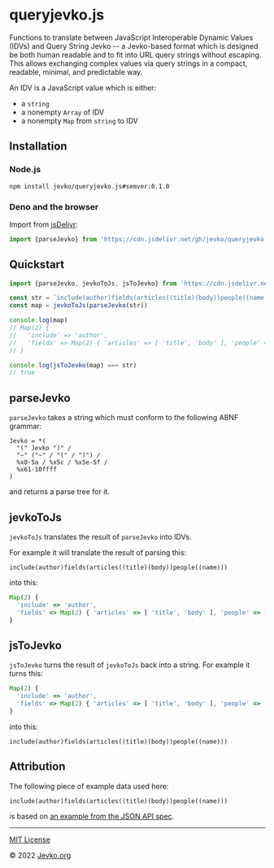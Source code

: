 # queryjevko.js

Functions to translate between JavaScript Interoperable Dynamic Values (IDVs) and Query String Jevko -- a Jevko-based format which is designed be both human readable and to fit into URL query strings without escaping. This allows exchanging complex values via query strings in a compact, readable, minimal, and predictable way.

An IDV is a JavaScript value which is either:

* a `string`
* a nonempty `Array` of IDV
* a nonempty `Map` from `string` to IDV

## Installation

### Node.js

```
npm install jevko/queryjevko.js#semver:0.1.0
```

### Deno and the browser

Import from [jsDelivr](https://www.jsdelivr.com/):

```js
import {parseJevko} from 'https://cdn.jsdelivr.net/gh/jevko/queryjevko.j@v0.1.0/mod.js'
```

## Quickstart

```js
import {parseJevko, jevkoToJs, jsToJevko} from 'https://cdn.jsdelivr.net/gh/jevko/queryjevko.js@v0.1.0/mod.js'

const str = `include(author)fields(articles((title)(body))people((name)))`
const map = jevkoToJs(parseJevko(str))

console.log(map) 
// Map(2) {
//   'include' => 'author',
//   'fields' => Map(2) { 'articles' => [ 'title', 'body' ], 'people' => [ 'name' ] }
// }

console.log(jsToJevko(map) === str) 
// true
```

## parseJevko

`parseJevko` takes a string which must conform to the following ABNF grammar:

```abnf
Jevko = *(
  "(" Jevko ")" / 
  "~" ("~" / "(" / ")") / 
  %x0-5a / %x5c / %x5e-5f / 
  %x61-10ffff
)
```

and returns a parse tree for it.

## jevkoToJs

`jevkoToJs` translates the result of `parseJevko` into IDVs.

For example it will translate the result of parsing this:

```
include(author)fields(articles((title)(body))people((name)))
```

into this:

```js
Map(2) {
  'include' => 'author',
  'fields' => Map(2) { 'articles' => [ 'title', 'body' ], 'people' => [ 'name' ] }
}
```

## jsToJevko

`jsToJevko` turns the result of `jevkoToJs` back into a string. For example it turns this:

```js
Map(2) {
  'include' => 'author',
  'fields' => Map(2) { 'articles' => [ 'title', 'body' ], 'people' => [ 'name' ] }
}
```

into this:

```
include(author)fields(articles((title)(body))people((name)))
```

## Attribution

The following piece of example data used here:

```
include(author)fields(articles((title)(body))people((name)))
```

is based on [an example from the JSON API spec](https://jsonapi.org/format/#fetching-sparse-fieldsets).

***

[MIT License](LICENSE)

© 2022 [Jevko.org](https://jevko.org)


